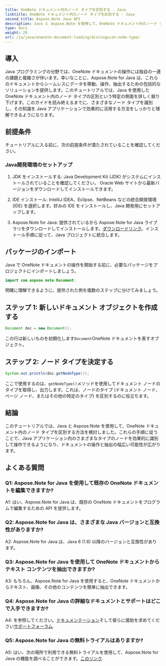 ```yaml
---
title: OneNote ドキュメント内のノード タイプを区別する - Java
linktitle: OneNote ドキュメント内のノード タイプを区別する - Java
second_title: Aspose.Note Java API
description: Java と Aspose.Note を使用して、OneNote ドキュメント内のノード タイプを区別する方法を学びます。シームレスな統合のためのステップバイステップのガイドと FAQ をご覧ください。
type: docs
weight: 20
url: /ja/java/onenote-document-loading/distinguish-node-type/
---
```

## 導入

Java プログラミングの分野では、OneNote ドキュメントの操作には独自の一連の課題と複雑さが伴います。幸いなことに、Aspose.Note for Java は、これらのドキュメントからシームレスにデータを移動、操作、抽出するための包括的なソリューションを提供します。このチュートリアルでは、Java を使用した OneNote ドキュメント内のノード タイプの区別という特定の側面を詳しく掘り下げます。このガイドを読み終えるまでに、さまざまなノード タイプを識別し、その知識を Java アプリケーションで効果的に活用する方法をしっかりと理解できるようになります。

## 前提条件

チュートリアルに入る前に、次の前提条件が満たされていることを確認してください。

### Java開発環境のセットアップ

1. JDK をインストールする: Java Development Kit (JDK) がシステムにインストールされていることを確認してください。 Oracle Web サイトから最新バージョンをダウンロードしてインストールできます。

2. IDE インストール: IntelliJ IDEA、Eclipse、NetBeans などの統合開発環境 (IDE) を選択します。好みの IDE をインストールし、Java 開発用にセットアップします。

3.  Aspose.Note for Java: 提供されているから Aspose.Note for Java ライブラリをダウンロードしてインストールします。[ダウンロードリンク](https://releases.aspose.com/note/java/)。インストール手順に従って、Java プロジェクトに統合します。

## パッケージのインポート

Java で OneNote ドキュメントの操作を開始する前に、必要なパッケージをプロジェクトにインポートしましょう。

```java
import com.aspose.note.Document;
```

明確に理解できるように、提供された例を複数のステップに分けてみましょう。

## ステップ 1: 新しいドキュメント オブジェクトを作成する

```java
Document doc = new Document();
```

この行は新しいものを初期化します`Document`OneNote ドキュメントを表すオブジェクト。

## ステップ 2: ノード タイプを決定する

```java
System.out.println(doc.getNodeType());
```

ここで使用するのは、`getNodeType()`メソッドを使用してドキュメント ノードのタイプを取得し、出力します。これは、ノードのタイプ (ドキュメント ノード、ページ ノード、またはその他の特定のタイプ) を区別するのに役立ちます。

## 結論

このチュートリアルでは、Java と Aspose.Note を使用して、OneNote ドキュメント内のノード タイプを区別する方法を検討しました。これらの手順に従うことで、Java アプリケーション内のさまざまなタイプのノードを効果的に識別して操作できるようになり、ドキュメントの操作と抽出の幅広い可能性が広がります。

## よくある質問

### Q1: Aspose.Note for Java を使用して既存の OneNote ドキュメントを編集できますか?

A1: はい、Aspose.Note for Java は、既存の OneNote ドキュメントをプログラムで編集するための API を提供します。

### Q2: Aspose.Note for Java は、さまざまな Java バージョンと互換性がありますか?

A2: Aspose.Note for Java は、Java 6 (1.6) 以降のバージョンと互換性があります。

### Q3: Aspose.Note for Java を使用して OneNote ドキュメントからテキスト コンテンツを抽出できますか?

A3: もちろん、Aspose.Note for Java を使用すると、OneNote ドキュメントからテキスト、画像、その他のコンテンツを簡単に抽出できます。

### Q4: Aspose.Note for Java の詳細なドキュメントとサポートはどこで入手できますか?

 A4: を参照してください。[ドキュメンテーション](https://reference.aspose.com/note/java/)そして彼らに援助を求めてください[サポートフォーラム](https://forum.aspose.com/c/note/28).

### Q5: Aspose.Note for Java の無料トライアルはありますか?

 A5: はい、次の場所で利用できる無料トライアルを使用して、Aspose.Note for Java の機能を調べることができます。[このリンク](https://releases.aspose.com/).
